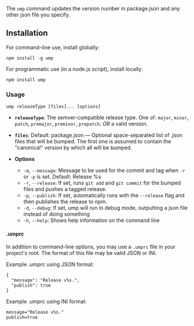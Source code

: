 The `ump` command updates the version number in package.json and any other json file you specify.

## Installation

For command-line use, install globally:

`npm install -g ump`

For programmatic use (in a node.js script), install locally:

`npm install ump`

### Usage

`ump releaseType [files]... [options]`

* **`releaseType`**: The semver-compatible release type. One of: `major`, `minor`, `patch`, `premajor`, `preminor`, `prepatch`. *OR* a valid version.
* **`files`**: Default: package.json — Optional space-separated list of .json files that will be bumped. The first one is assumed to contain the "canonical" version by which all will be bumped.

* **Options**
    * `-m`, `--message`:      Message to be used for the commit and tag when `-r` or `-p` is set. Default: Release %s
    * `-r`, `--release`:      If set, runs `git add` and `git commit` for the bumped files and pushes a tagged release.
    * `-p`, `--publish`:      If set, automatically runs with the `--release` flag and then publishes the release to npm.
    * `-d`, `--debug`:        If set, ump will run in debug mode, outputting a json file instead of doing something
    * `-h`, `--help`:         Shows help information on the command line

#### .umprc

In addition to command-line options, you may use a `.umprc` file in your project's root. The format of this file may be valid JSON or INI.

Example .umprc using JSON format:

```
{
  "message": "Release v%s.",
  "publish": true
}
```

Example .umprc using INI format:

```
message="Release v%s."
publish=true
```
